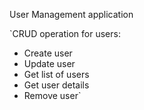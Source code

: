 User Management application

`CRUD  operation for users:
- Create user
- Update user
- Get list of users
- Get user details
- Remove user`